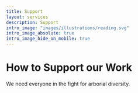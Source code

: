 ```yaml
---
title: Support 
layout: services
description: Support 
intro_image: "images/illustrations/reading.svg"
intro_image_absolute: true
intro_image_hide_on_mobile: true
---
```


# How to Support our Work

We need everyone in the fight for arborial diversity.

